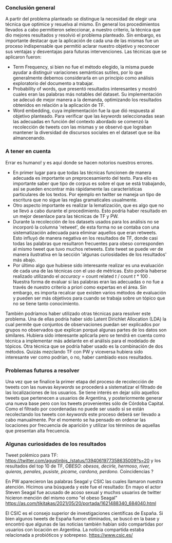 ### Conclusión general

A partir del problema planteado se distingue la necesidad de elegir una técnica que optimice y resuelva al mismo. En general los procedimientos llevados a cabo permitieron seleccionar, a nuestro criterio, la técnica que dio mejores resultados y resolvió el problema planteado. Sin embargo, es importante destacar que la aplicación de cada una de las mismas fue un proceso indispensable que permitió aclarar nuestro objetivo y reconocer sus ventajas y desventajas para futuras intervenciones.
Las técnicas que se aplicaron fueron:
  - Term Frequency, si bien no fue el método elegido, la misma puede ayudar a distinguir variaciones semánticas sutiles, por lo que generalmente debemos considerarla en un principio como análisis exploratorio del documento a trabajar.
  - Probability of words, que presentó resultados interesantes y mostró cuales eran las palabras más notables del dataset. Su implementación se adecuó de mejor manera a la demanda, optimizando los resultados obtenidos en relación a la aplicación de TF.  
  - Word embedding, cuya implementación fue la que dió respuesta al objetivo planteado. Para verificar que las _keywords_ seleccionadas sean las adecuadas en función del contexto abordado se comenzó la recolección de tweets con las mismas y se observó que lograban mantener la diversidad de discursos sociales en el dataset que se iba almancenando.

### A tener en cuenta

Errar es humano! y es aquí donde se hacen notorios nuestros errores. 
  - En primer lugar para que todas las técnicas funcionen de manera adecuada es importante un preprocesamiento del texto. Para ello es importante saber que tipo de corpus es sobre el que se está trabajando, así se pueden encontrar más rápidamente las características particulares de los textos. Por ejemplo en twitter se maneja un tipo de escritura que no sigue las reglas gramaticales usualmente. 
  - Otro aspecto importante es realizar la lematización, que es algo que no se llevó a cabo durante el procedimiento. Esto podría haber resultado en un mejor desenlace para las técnicas de TF y PW.  
  - Durante la recolección de los datasets usados para los análisis no se incorporó la columna 'retweet', de esta forma no se contaba con una sistematización adecuada para eliminar aquellos que eran retweets. Esto influyó de manera negativa en los resultados de TF, donde casi todas las palabras que resultaron frecuentes para obeso corresponden al mismo tweet que tuvo muchos retweets. Este tweet se puede ver de manera ilustrativa en la sección 'algunas curiosidades de los resultados' más abajo.
  - Por último algo que hubiese sido interesante realizar es una evaluación de cada una de las técnicas con el uso de métricas. Esto podría haberse realizado utilizando el _accuracy_ = count related _t_ / count _t_ * 100 . Nuestra forma de evaluar si las palabras eran las adecuadas o no fue a través de nuestro criterio a priori como expertas en el área. Sin embargo, es importa recalcar que existen varios métodos de evaluación y pueden ser más objetivos para cuando se trabaja sobre un tópico que no se tiene tanto conocimiento. 

También podríamos haber utilizado otras técnicas para resolver este problema. Una de ellas podría haber sido Latent Dirichlet Allocation (LDA) la cual permite que conjuntos de observaciones puedan ser explicados por grupos no observados que explican porqué algunas partes de los datos son similares. Hubiera sido interesante aplicarla pero se tendrá en cuenta como técnica a implementar más adelante en el análisis para el modelado de tópicos. Otra técnica que se podría haber usado es la combinación de dos métodos. Quizás mezclando TF con PW y viceversa hubiera sido interesante ver como podrían, o no, haber cambiado esos resultados.

### Problemas futuros a resolver

Una vez que se finalice la primer etapa del proceso de recolección de tweets con las nuevas _keywords_ se procederá a sistematizar el filtrado de las localizaciones de los usuarios. Se tiene interés en dejar sólo aquellos tweets que pertenecen a usuarios de Argentina, y posteriormente generar una nueva base pero con los tweets provenientes sólo de Córdoba Capital. Como el filtrado por coordenadas no puede ser usado si se están recolectando los tweets con _keywords_ este proceso deberá ser llevado a cabo manualmente. Por el momento se ha pensado en ordenar las locaciones por frecuencia de aparición y utilizar los términos de aquellas que presentan alta frecuencia.

### Algunas curiosidades de los resultados 

Tweet polémico para TF: https://twitter.com/agustinbjs_/status/1394061977358635009?s=20 y los resultados del top 10 de TF, _OBESO: obesos, decirle, hermoso, river, quieras, penales, pusiste, picame, cardona, perdono._ Coincidencias ? 

En PW aparecieron las palabras Seagal y CSIC las cuales llamaron nuestra atención. Hicimos una búsqueda y este fue el resultado:
En mayo el actor Steven Seagal fue acusado de acoso sexual y muchxs usuarixs de twitter hicieron mención del mismo como "el obeso Seagal" 
https://as.com/tikitakas/2021/05/20/portada/1621488340_684040.html    

El CSIC es el consejo superior de investigaciones científicas de España. Si bien algunos tweets de España fueron eliminados, se buscó en la base y encontró que algunas de las noticias también habían sido compartidas por usuarios con locación en Argentina. La noticia compartida estaba relacionada a probióticos y sobrepeso.
https://www.csic.es/ 
